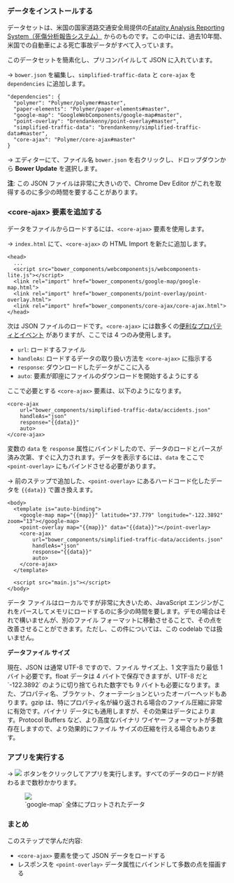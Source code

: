 ﻿<toc-element></toc-element>

### データをインストールする

データセットは、米国の国家道路交通安全局提供の[Fatality Analysis Reporting System（死傷分析報告システム）](http://www.nhtsa.gov/FARS) からのものです。この中には、過去10年間、米国での自動車による死亡事故データがすべて入っています。

このデータセットを簡素化し、プリコンパイルして JSON に入れています。

&rarr; `bower.json` を編集し、`simplified-traffic-data` と `core-ajax` を `dependencies` に追加します。

    "dependencies": {
      "polymer": "Polymer/polymer#master",
      "paper-elements": "Polymer/paper-elements#master",
      "google-map": "GoogleWebComponents/google-map#master",
      "point-overlay": "brendankenny/point-overlay#master",
      "simplified-traffic-data": "brendankenny/simplified-traffic-data#master",
      "core-ajax": "Polymer/core-ajax#master"
    }

&rarr; エディターにて、ファイル名 `bower.json` を右クリックし、ドロップダウンから **Bower Update** を選択します。

**注**: この JSON ファイルは非常に大きいので、Chrome Dev Editor がこれを取得するのに多少の時間を要することがあります。

### &lt;core-ajax> 要素を追加する

データをファイルからロードするには、`<core-ajax>` 要素を使用します。

&rarr; `index.html` にて、`<core-ajax>` の HTML Import を新たに追加します。

    <head>
      ...
      <script src="bower_components/webcomponentsjs/webcomponents-lite.js"></script>
      <link rel="import" href="bower_components/google-map/google-map.html">
      <link rel="import" href="bower_components/point-overlay/point-overlay.html">
      <link rel="import" href="bower_components/core-ajax/core-ajax.html">
    </head>

次は JSON ファイルのロードです。`<core-ajax>` には数多くの[便利なプロパティとイベント](http://polymer.github.io/core-ajax/components/core-ajax/) がありますが、ここでは 4 つのみ使用します。

- `url`: ロードするファイル
- `handleAs`: ロードするデータの取り扱い方法を `<core-ajax>` に指示する
- `response`: ダウンロードしたデータがここに入る
- `auto`: 要素が即座にファイルのダウンロードを開始するようにする

ここで必要とする `<core-ajax>` 要素は、以下のようになります。

    <core-ajax
        url="bower_components/simplified-traffic-data/accidents.json"
        handleAs="json"
        response="{{data}}"
        auto>
    </core-ajax>

変数の `data` を `response` 属性にバインドしたので、データのロードとパースが済み次第、すぐに入力されます。データを表示するには、`data` をここで `<point-overlay>` にもバインドさせる必要があります。

&rarr; 前のステップで追加した、`<point-overlay>` にあるハードコード化したデータを `{{data}}` で置き換えます。

    <body>
      <template is="auto-binding">
        <google-map map="{{map}}" latitude="37.779" longitude="-122.3892" zoom="13"></google-map>
        <point-overlay map="{{map}}" data="{{data}}"></point-overlay>
        <core-ajax
            url="bower_components/simplified-traffic-data/accidents.json"
            handleAs="json"
            response="{{data}}"
            auto>
        </core-ajax>
      </template>

      <script src="main.js"></script>
    </body>

データ ファイルはローカルですが非常に大きいため、JavaScript エンジンがこれをパースしてメモリにロードするのに多少の時間を要します。デモの場合はそれで構いませんが、別のファイル フォーマットに移動させることで、その点を改善させることができます。ただし、この件については、この codelab では扱いません。

<aside class="callout">
  <b>データファイル サイズ</b>
  <p>現在、JSON は通常 UTF-8 ですので、ファイル サイズ上、1 文字当たり最低 1 バイト必要です。float データは 4 バイトで保存できますが、UTF-8 だと `-122.3892` のように切り捨てられた数字でも 9 バイトも必要になります。また、プロパティ名、ブラケット、クォーテーションといったオーバーヘッドもあります。gzip は、特にプロパティ名が繰り返される場合のファイル圧縮に非常に有効です。バイナリ データにも通用しますが、その効果はデータによります。Protocol Buffers など、より高度なバイナリ ワイヤー フォーマットが多数存在しますので、より効果的にファイル サイズの圧縮を行える場合もあります。</p>
</aside>

### アプリを実行する

&rarr; <img src="img/runbutton.png" class="icon"> ボタンをクリックしてアプリを実行します。すべてのデータのロードが終わるまで数秒かかります。

<figure>
  <img src="img/s5-app.png">
  <figcaption>`google-map` 全体にプロットされたデータ</figcaption>
</figure>

### まとめ

このステップで学んだ内容:

- `<core-ajax>` 要素を使って JSON データをロードする
- レスポンスを `<point-overlay>` データ属性にバインドして多数の点を描画する
